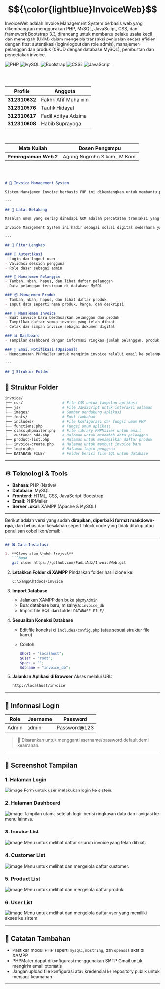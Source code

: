 # $${\color{lightblue}InvoiceWeb}$$
InvoiceWeb adalah Invoice Management System berbasis web yang dikembangkan menggunakan PHP, MySQL, JavaScript, CSS, dan framework Bootstrap 3.3, dirancang untuk membantu pelaku usaha kecil dan menengah (UKM) dalam mengelola transaksi penjualan secara efisien dengan fitur: autentikasi (login/logout dan role admin), manajemen pelanggan dan produk (CRUD dengan database MySQL), pembuatan dan pencetakan invoice.

![PHP](https://img.shields.io/badge/php-%23777BB4.svg?style=for-the-badge&logo=php&logoColor=white) ![MySQL](https://img.shields.io/badge/mysql-4479A1.svg?style=for-the-badge&logo=mysql&logoColor=white) ![Bootstrap](https://img.shields.io/badge/bootstrap-%238511FA.svg?style=for-the-badge&logo=bootstrap&logoColor=white) ![CSS3](https://img.shields.io/badge/css3-%231572B6.svg?style=for-the-badge&logo=css3&logoColor=white) ![JavaScript](https://img.shields.io/badge/javascript-%23323330.svg?style=for-the-badge&logo=javascript&logoColor=%23F7DF1E)

<br> <br>

| Profile     | Anggota                     |
| --------- | ----------------------------- |
| **312310632** | Fakhri Afif Muhaimin      |
| **312310576** | Taufik Hidayat            |
| **312310617** | Fadil Aditya Adzima       |
| **312310608** | Habib Suprayoga           |

<br>

| Mata Kuliah     | Dosen Pengampu                     |
| --------- | ----------------------------- |
| **Pemrograman Web 2** | Agung Nugroho S.kom., M.Kom.      |

<br> <br>



```markdown
# 💼 Invoice Management System

Sistem Manajemen Invoice berbasis PHP ini dikembangkan untuk membantu pelaku usaha kecil dan menengah (UKM) dalam mengelola transaksi, data pelanggan, produk, dan pembuatan invoice secara efisien. Aplikasi ini berjalan secara lokal menggunakan XAMPP dan didesain dengan struktur kode yang modular serta mudah dikembangkan.

---

## 🧠 Latar Belakang

Masalah umum yang sering dihadapi UKM adalah pencatatan transaksi yang masih dilakukan secara manual. Hal ini dapat menyebabkan kesalahan data, kehilangan catatan transaksi, serta ketidakteraturan dalam pengelolaan pelanggan dan produk.

Invoice Management System ini hadir sebagai solusi digital sederhana yang dapat digunakan secara offline untuk mencatat, menyimpan, dan mengelola semua proses transaksi penjualan dengan tampilan yang user-friendly.

---

## 🚀 Fitur Lengkap

### 🔐 Autentikasi
- Login dan logout user
- Validasi session pengguna
- Role dasar sebagai admin

### 👥 Manajemen Pelanggan
- Tambah, ubah, hapus, dan lihat daftar pelanggan
- Data pelanggan tersimpan di database MySQL

### 📦 Manajemen Produk
- Tambah, ubah, hapus, dan lihat daftar produk
- Input data seperti nama produk, harga, dan deskripsi

### 🧾 Manajemen Invoice
- Buat invoice baru berdasarkan pelanggan dan produk
- Tampilkan daftar semua invoice yang telah dibuat
- Cetak dan simpan invoice sebagai dokumen digital

### 📊 Dashboard
- Tampilan dashboard dengan informasi ringkas jumlah pelanggan, produk, dan invoice

### 📧 Email Notifikasi (Opsional)
- Menggunakan PHPMailer untuk mengirim invoice melalui email ke pelanggan

---

## 📁 Struktur Folder

```

## 📁 Struktur Folder

```bash
invoice/
├── css/                  # File CSS untuk tampilan aplikasi
├── js/                   # File JavaScript untuk interaksi halaman
├── images/               # Gambar pendukung aplikasi
├── fonts/                # Font tambahan
├── includes/             # File konfigurasi dan fungsi umum PHP
├── functions.php         # Fungsi umum aplikasi
├── class.phpmailer.php   # File library PHPMailer untuk email
├── customer-add.php      # Halaman untuk menambah data pelanggan
├── product-list.php      # Halaman untuk menampilkan daftar produk
├── invoice-create.php    # Halaman untuk membuat invoice baru
├── login.php             # Halaman login pengguna
└── DATABASE FILE/        # Folder berisi file SQL untuk database


````

---

## ⚙️ Teknologi & Tools

- **Bahasa**: PHP (Native)
- **Database**: MySQL
- **Frontend**: HTML, CSS, JavaScript, Bootstrap
- **Email**: PHPMailer
- **Server Lokal**: XAMPP (Apache & MySQL)

---

Berikut adalah versi yang sudah **dirapikan, diperbaiki format markdown-nya**, dan bebas dari kesalahan seperti block code yang tidak ditutup atau penulisan dobel ikon/email:

---

````markdown
## 🛠️ Cara Instalasi

1. **Clone atau Unduh Project**
   ```bash
   git clone https://github.com/FadilAdz/InvoiceWeb.git
````

2. **Letakkan Folder di XAMPP**
   Pindahkan folder hasil clone ke:

   ```
   C:\xampp\htdocs\invoice
   ```

3. **Import Database**

   * Jalankan XAMPP dan buka `phpMyAdmin`
   * Buat database baru, misalnya: `invoice_db`
   * Import file SQL dari folder `DATABASE FILE/`

4. **Sesuaikan Koneksi Database**

   * Edit file koneksi di `includes/config.php` (atau sesuai struktur file kamu)
   * Contoh:

     ```php
     $host = "localhost";
     $user = "root";
     $pass = "";
     $dbname = "invoice_db";
     ```

5. **Jalankan Aplikasi di Browser**
   Akses melalui URL:

   ```
   http://localhost/invoice
   ```

---

## 🔐 Informasi Login

| Role  | Username | Password      |
| ----- | -------- | ------------- |
| Admin | admin    | Password\@123 |

> 📌 Disarankan untuk mengganti username/password default demi keamanan.

---

## 📸 Screenshot Tampilan

### 1. Halaman Login
![image](invoice/login.png)
Form untuk user melakukan login ke sistem.

### 2. Halaman Dashboard
![image](invoice/dashbord.png)
Tampilan utama setelah login berisi ringkasan data dan navigasi ke menu lainnya.

### 3. Invoice List
![image](invoice/invoice.png)
Menu untuk melihat daftar seluruh invoice yang telah dibuat.

### 4. Customer List
![image](invoice/customer.png)
Menu untuk melihat dan mengelola daftar customer.

### 5. Product List
![image](invoice/produk.png)
Menu untuk melihat dan mengelola daftar produk.

### 6. User List
![image](invoice/user.png)
Menu untuk melihat dan mengelola daftar user yang memiliki akses ke sistem.

---

## 🧾 Catatan Tambahan

* Pastikan modul PHP seperti `mysqli`, `mbstring`, dan `openssl` aktif di XAMPP
* PHPMailer dapat dikonfigurasi menggunakan SMTP Gmail untuk mengirim email otomatis
* Jangan upload file konfigurasi atau kredensial ke repository publik untuk menjaga keamanan

---

